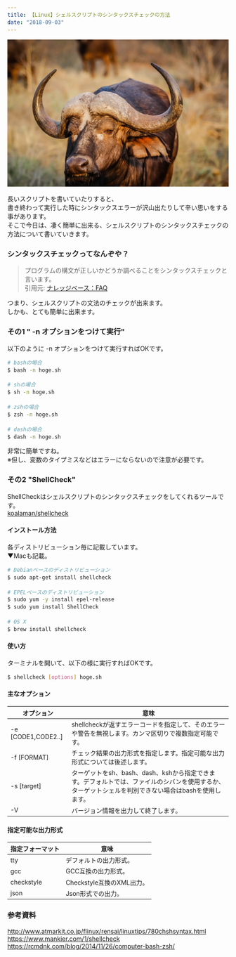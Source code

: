 ```yaml
---
title: 【Linux】シェルスクリプトのシンタックスチェックの方法
date: "2018-09-03"
---
```


![Bull](./bull.jpg)  

長いスクリプトを書いていたりすると、  
書き終わって実行した時にシンタックスエラーが沢山出たりして辛い思いをする事があります。  
そこで今日は、凄く簡単に出来る、シェルスクリプトのシンタックスチェックの方法について書いていきます。

### シンタックスチェックってなんぞや？
> プログラムの構文が正しいかどうか調べることをシンタックスチェックと言います。  
> 引用元: [ナレッジベース：FAQ](http://tech.4d-japan.com/FAQ/101/)

つまり、シェルスクリプトの文法のチェックが出来ます。  
しかも、とても簡単に出来ます。

### その1 " -n オプションをつけて実行"
以下のように -n オプションをつけて実行すればOKです。

```bash
# bashの場合
$ bash -n hoge.sh

# shの場合
$ sh -n hoge.sh

# zshの場合
$ zsh -n hoge.sh

# dashの場合
$ dash -n hoge.sh
```

非常に簡単ですね。    
※但し、変数のタイプミスなどはエラーにならないので注意が必要です。

### その2 "ShellCheck"
ShellCheckはシェルスクリプトのシンタックスチェックをしてくれるツールです。  
[koalaman/shellcheck](https://github.com/koalaman/shellcheck)

#### インストール方法
各ディストリビューション毎に記載しています。  
▼Macも記載。

```bash
# Debianベースのディストリビューション
$ sudo apt-get install shellcheck

# EPELベースのディストリビューション
$ sudo yum -y install epel-release
$ sudo yum install ShellCheck

# OS X
$ brew install shellcheck
```

#### 使い方
ターミナルを開いて、以下の様に実行すればOKです。

```bash
$ shellcheck [options] hoge.sh
```

#### 主なオプション

|オプション|意味|
|---|---|
|-e [CODE1,CODE2..]| shellcheckが返すエラーコードを指定して、そのエラーや警告を無視します。カンマ区切りで複数指定可能です。|
|-f [FORMAT]|チェック結果の出力形式を指定します。指定可能な出力形式については後述します。|
|-s [target]|ターゲットをsh、bash、dash、kshから指定できます。デフォルトでは、ファイルのシバンを使用するか、ターゲットシェルを判別できない場合はbashを使用します。|
|-V|バージョン情報を出力して終了します。|

#### 指定可能な出力形式

|指定フォーマット|意味|
|---|---|
|tty|デフォルトの出力形式。|
|gcc|GCC互換の出力形式。|
|checkstyle|Checkstyle互換のXML出力。|
|json|Json形式での出力。|

### 参考資料
<http://www.atmarkit.co.jp/flinux/rensai/linuxtips/780chshsyntax.html>
<https://www.mankier.com/1/shellcheck>
<https://rcmdnk.com/blog/2014/11/26/computer-bash-zsh/>
